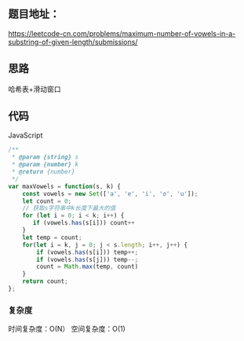 ## 题目地址：

https://leetcode-cn.com/problems/maximum-number-of-vowels-in-a-substring-of-given-length/submissions/



## 思路

哈希表+滑动窗口



## 代码

JavaScript

```javascript
/**
 * @param {string} s
 * @param {number} k
 * @return {number}
 */
var maxVowels = function(s, k) {
    const vowels = new Set(['a', 'e', 'i', 'o', 'u']);
    let count = 0;
    // 获取s字符串中k长度下最大的值
    for (let i = 0; i < k; i++) {
       if (vowels.has(s[i])) count++
    }
    let temp = count;
    for(let i = k, j = 0; j < s.length; i++, j++) {
        if (vowels.has(s[i])) temp++;
        if (vowels.has(s[j])) temp--;
        count = Math.max(temp, count)
    }
    return count;
};
```



### 复杂度

时间复杂度：O(N）
空间复杂度：O(1) 

